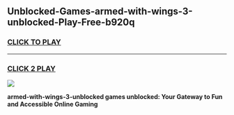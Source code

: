 
## Unblocked-Games-armed-with-wings-3-unblocked-Play-Free-b920q
<h3>
<a href="https://premium76.site?title=armed-with-wings-3-unblocked&ref=18A1">CLICK TO PLAY</a></h3>
<hr>

<h3>
<a href="https://premium76.site?title=armed-with-wings-3-unblocked&ref=18A1">CLICK 2 PLAY</a>
  
</h3>

<a href="https://premium76.site?title=armed-with-wings-3-unblocked&ref=18A1"><img src="https://clearcache.store/games.png"></a>


**armed-with-wings-3-unblocked games unblocked: Your Gateway to Fun and Accessible Online Gaming**
